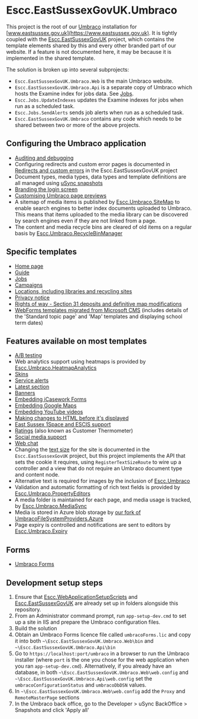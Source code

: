 # Escc.EastSussexGovUK.Umbraco

This project is the root of our [Umbraco](http://umbraco.com/) installation for [www.eastsussex.gov.uk](https://www.eastsussex.gov.uk). It is tightly coupled with the [Escc.EastSussexGovUK](https://github.com/east-sussex-county-council/Escc.EastSussexGovUK/) project, which contains the template elements shared by this and every other branded part of our website. If a feature is not documented here, it may be because it is implemented in the shared template.

The solution is broken up into several subprojects:

*  `Escc.EastSussexGovUK.Umbraco.Web` is the main Umbraco website. 
*  `Escc.EastSussexGovUK.Umbraco.Api` is a separate copy of Umbraco which hosts the Examine index for jobs data. See [Jobs](Jobs.md). 
*  `Escc.Jobs.UpdateIndexes` updates the Examine indexes for jobs when run as a scheduled task. 
*  `Escc.Jobs.SendAlerts` sends job alerts when run as a scheduled task.
*  `Escc.EastSussexGovUK.Umbraco` contains any code which needs to be shared between two or more of the above projects.

## Configuring the Umbraco application

*  [Auditing and debugging](Debugging.md)
*  Configuring redirects and custom error pages is documented in [Redirects and custom errors](https://github.com/east-sussex-county-council/Escc.EastSussexGovUK/blob/master/RedirectsAndCustomErrors.md) in the Escc.EastSussexGovUK project
*  Document types, media types, data types and template definitions are all managed using [uSync snapshots](https://usync.readthedocs.io/)
*  [Branding the login screen](Branding.md)
*  [Customising Umbraco page previews](UmbracoPreview.md)
*  A sitemap of media items is published by [Escc.Umbraco.SiteMap](https://github.com/east-sussex-county-council/Escc.Umbraco.SiteMap) to enable search engines to better index documents uploaded to Umbraco. This means that items uploaded to the media library can be discovered by search engines even if they are not linked from a page.
*  The content and media recycle bins are cleared of old items on a regular basis by [Escc.Umbraco.RecycleBinManager](https://github.com/east-sussex-county-council/Escc.Umbraco.RecycleBinManager)

## Specific templates
*  [Home page](HomePage.md)
*  [Guide](Guide.md)
*  [Jobs](Jobs.md)
*  [Campaigns](Campaigns.md)
*  [Locations, including libraries and recycling sites](Location.md)
*  [Privacy notice](PrivacyNotice.md)
*  [Rights of way - Section 31 deposits and definitive map modifications](RightsOfWay.md)
*  [WebForms templates migrated from Microsoft CMS](MicrosoftCms.md) (includes details of the 'Standard topic page' and 'Map' templates and displaying school term dates)

## Features available on most templates
*  [A/B testing](ABTesting.md)
*  Web analytics support using heatmaps is provided by [Escc.Umbraco.HeatmapAnalytics](https://github.com/east-sussex-county-council/Escc.Umbraco.HeatmapAnalytics)
*  [Skins](Skins.md)
*  [Service alerts](ServiceAlerts.md)
*  [Latest section](Latest.md)
*  [Banners](Banners.md)
*  [Embedding iCasework Forms](ICaseworkForms.md)
*  [Embedding Google Maps](GoogleMaps.md)
*  [Embedding YouTube videos](YouTuve.md)
*  [Making changes to HTML before it's displayed](ChangingHTML.md)
*  [East Sussex 1Space and ESCIS support](1SpaceESCIS.md)
*  [Ratings](Ratings.md) (also known as Customer Thermometer)
*  [Social media support](SocialMedia.md)
*  [Web chat](WebChat.md)
*  Changing the [text size](https://github.com/east-sussex-county-council/Escc.EastSussexGovUK/blob/master/TextSize.md) for the site is documented in the `Escc.EastSussexGovUK` project, but this project implements the API that sets the cookie it requires, using `RegisterTextSizeRoute` to wire up a controller and a view that do not require an Umbraco document type and content node. 
*  Alternative text is required for images by the inclusion of [Escc.Umbraco](https://github.com/east-sussex-county-council/Escc.Umbraco)
*  Validation and automatic formatting of rich text fields is provided by [Escc.Umbraco.PropertyEditors](https://github.com/east-sussex-county-council/Escc.Umbraco.PropertyEditors/)
*  A media folder is maintained for each page, and media usage is tracked, by [Escc.Umbraco.MediaSync](https://github.com/east-sussex-county-council/Escc.Umbraco.MediaSync/)
*  Media is stored in Azure blob storage by [our fork of UmbracoFileSystemProviders.Azure](https://github.com/east-sussex-county-council/UmbracoFileSystemProviders.Azure)
*  Page expiry is controlled and notifications are sent to editors by [Escc.Umbraco.Expiry](https://github.com/east-sussex-county-council/Escc.Umbraco.Expiry)

## Forms
*  [Umbraco Forms](UmbracoForms.md)

## Development setup steps

1. Ensure that [Escc.WebApplicationSetupScripts](https://github.com/east-sussex-county-council/Escc.WebApplicationSetupScripts) and [Escc.EastSussexGovUK](https://github.com/east-sussex-county-council/Escc.EastSussexGovUK) are already set up in folders alongside this repository. 
1. From an Administrator command prompt, run `app-setup-dev.cmd` to set up a site in IIS and prepare the Umbraco configuration files.
2. Build the solution
3. Obtain an Umbraco Forms licence file called `umbracoForms.lic` and copy it into both `~\Escc.EastSussexGovUK.Umbraco.Web\bin` and `~\Escc.EastSussexGovUK.Umbraco.Api\bin`
6. Go to `https://localhost:port/umbraco` in a browser to run the Umbraco installer (where `port` is the one you chose for the web application when you ran `app-setup-dev.cmd`). Alternatively, if you already have an database, in both `~\Escc.EastSussexGovUK.Umbraco.Web\web.config` and `~\Escc.EastSussexGovUK.Umbraco.Api\web.config` set the `umbracoConfigurationStatus` and `umbracoDbDSN` values.
7. In `~\Escc.EastSussexGovUK.Umbraco.Web\web.config` add the `Proxy` and `RemoteMasterPage` sections
8. In the Umbraco back office, go to the Developer > uSync BackOffice > Snapshots and click 'Apply all'